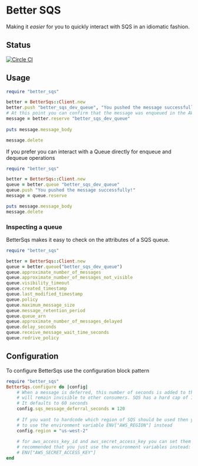 # Better SQS

Making it _easier_ for you to quickly interact with SQS in an idiomatic fashion.

## Status

[![Circle CI](https://circleci.com/gh/Referly/better_sqs.svg?style=svg)](https://circleci.com/gh/Referly/better_sqs)

## Usage

```ruby
require "better_sqs"

better = BetterSqs::Client.new 
better.push "better_sqs_dev_queue", "You pushed the message successfully!"
# At this point you can confirm that the message was enqueued in the AWS console
message = better.reserve "better_sqs_dev_queue"
 
puts message.message_body

message.delete
```

If you prefer you can interact with a Queue directly for enqueue and dequeue operations

```ruby
require "better_sqs"

better = BetterSqs::Client.new
queue = better.queue "better_sqs_dev_queue"
queue.push "You pushed the message successfully!"
message = queue.reserve

puts message.message_body
message.delete
```

### Inspecting a queue

BetterSqs makes it easy to check on the attributes of a SQS queue.

```ruby
require "better_sqs"

better = BetterSqs::Client.new
queue = better.queue("better_sqs_dev_queue")
queue.approximate_number_of_messages
queue.approximate_number_of_messages_not_visible
queue.visibility_timeout
queue.created_timestamp
queue.last_modified_timestamp
queue.policy
queue.maximum_message_size
queue.message_retention_period
queue.queue_arn
queue.approximate_number_of_messages_delayed
queue.delay_seconds
queue.receive_message_wait_time_seconds
queue.redrive_policy
```

## Configuration

To configure BetterSqs use the configuration block pattern

```ruby
require "better_sqs"
BetterSqs.configure do |config|
    # When a message is deferred, this number of seconds is added to the time period that the message
    # will remain invisible to other consumers. SQS has a hard cap of 12 hours on visibility.
    # It defaults to 60 seconds
    config.sqs_message_deferral_seconds = 120
    
    # If you want to hardcode which region of SQS should be used then you can set this option. It is recommended
    # to use the environment variable ENV["AWS_REGION"] instead
    config.region = "us-west-2"
    
    # for aws_access_key_id and aws_secret_access_key you can set them in this fashion, but it is strongly
    # recommended that you just use the environment variables instead: ENV["AWS_ACCESS_KEY_ID"], 
    # ENV["AWS_SECRET_ACCESS_KEY"]
end
```